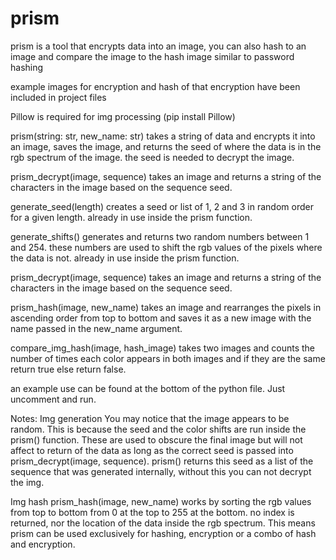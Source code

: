 # prism
prism is a tool that encrypts data into an image, you can also  hash to an image and compare the image to the hash image similar to password hashing

example images for encryption and hash of that encryption have been included in project files

Pillow is required for img processing (pip install Pillow)

prism(string: str, new_name: str)
takes a string of data and encrypts it into an image, saves the image,
and returns the seed of where the data is in the rgb spectrum of the image. the seed is needed to decrypt the image.

prism_decrypt(image, sequence)
takes an image and returns a string of the characters in the image based on the sequence seed.

generate_seed(length)
creates a seed or list of 1, 2 and 3 in random order for a given length. already in use inside the prism function.

generate_shifts()
generates and returns two random numbers between 1 and 254.
these numbers are used to shift the rgb values of the pixels where the data is not.
already in use inside the prism function.

prism_decrypt(image, sequence)
takes an image and returns a string of the characters in the image based on the sequence seed.

prism_hash(image, new_name)
takes an image and rearranges the pixels in ascending order from top to bottom and saves it as a new image with the name passed in the new_name argument.

compare_img_hash(image, hash_image)
takes two images and counts the number of times each color appears in both images and if they are the same return true else return false.

an example use can be found at the bottom of the python file. Just uncomment and run.


Notes:
Img generation
You may notice that the image appears to be random. This is because the seed and the color shifts are run inside the prism() function.
These are used to obscure the final image but will not affect to return of the data as long as the correct seed is passed into prism_decrypt(image, sequence).
prism() returns this seed as a list of the sequence that was generated internally, without this you can not decrypt the img.

Img hash
prism_hash(image, new_name) works by sorting the rgb values from top to bottom from 0 at the top to 255 at the bottom.
no index is returned, nor the location of the data inside the rgb spectrum.
This means prism can be used exclusively for hashing, encryption or a combo of hash and encryption.
